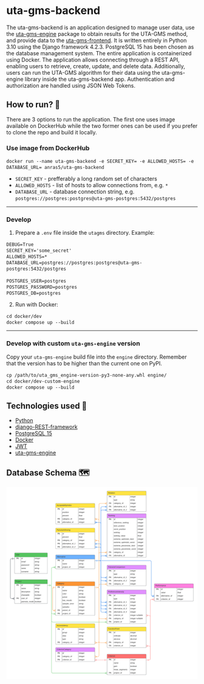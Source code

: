 # uta-gms-backend

The uta-gms-backend is an application designed to manage user data, use the [uta-gms-engine](https://github.com/UTA-WESOME/uta-gms-engine) package to obtain results for the UTA-GMS method, and provide data to the [uta-gms-frontend](https://github.com/UTA-WESOME/uta-gms-frontend). It is written entirely in Python 3.10 using the Django framework 4.2.3. PostgreSQL 15 has been
chosen as the database management system. The entire application is containerized using Docker.
The application allows connecting through a REST API, enabling users to retrieve, create,
update, and delete data. Additionally, users can run the UTA-GMS algorithm for their data using
the uta-gms-engine library inside the uta-gms-backend app. Authentication and authorization
are handled using JSON Web Tokens.

## How to run? 🚀

There are 3 options to run the application. The first one uses image available on DockerHub while the two former ones can be used if you prefer to clone the repo and build it locally.

### Use image from DockerHub

```commandline
docker run --name uta-gms-backend -e SECRET_KEY= -e ALLOWED_HOSTS= -e DATABASE_URL= anras5/uta-gms-backend
```
- `SECRET_KEY` - prefferably a long random set of characters
- `ALLOWED_HOSTS` - list of hosts to allow connections from, e.g. `*`
- `DATABASE_URL` - database connection string, e.g. `postgres://postgres:postgres@uta-gms-postgres:5432/postgres`

---

### Develop

1. Prepare a `.env` file inside the `utagms` directory. Example:
```
DEBUG=True
SECRET_KEY='some_secret'
ALLOWED_HOSTS=*
DATABASE_URL=postgres://postgres:postgres@uta-gms-postgres:5432/postgres

POSTGRES_USER=postgres
POSTGRES_PASSWORD=postgres
POSTGRES_DB=postgres
```

2. Run with Docker:

```commandline
cd docker/dev
docker compose up --build
```

---

### Develop with custom `uta-gms-engine` version

Copy your `uta-gms-engine` build file into the `engine` directory. Remember that the version has to be higher than the
current one on PyPI.

```commandline
cp /path/to/uta_gms_engine-version-py3-none-any.whl engine/
cd docker/dev-custom-engine
docker compose up --build
```

## Technologies used 🔨
- [Python](https://www.python.org/)
- [django-REST-framework](https://www.django-rest-framework.org/)
- [PostgreSQL 15](https://www.postgresql.org/about/news/postgresql-15-released-2526/)
- [Docker](https://www.docker.com/)
- [JWT](https://jwt.io/)
- [uta-gms-engine](https://github.com/UTA-WESOME/uta-gms-engine)

## Database Schema 🗺️

![database schema](./uta-gms-backend-ER-diagram.png)
